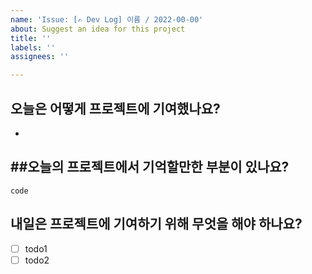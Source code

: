 ```yaml
---
name: 'Issue: [✍️ Dev Log] 이름 / 2022-00-00'
about: Suggest an idea for this project
title: ''
labels: ''
assignees: ''

---
```


## 오늘은 어떻게 프로젝트에 기여했나요?
- 

##오늘의 프로젝트에서 기억할만한 부분이 있나요?
- 

```
code
```

## 내일은 프로젝트에 기여하기 위해 무엇을 해야 하나요?
- [ ] todo1
- [ ] todo2
